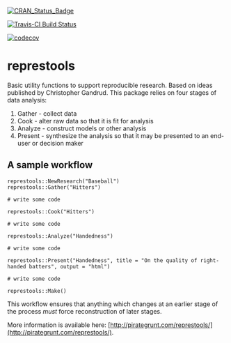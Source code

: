 [![CRAN\_Status\_Badge](http://www.r-pkg.org/badges/version/represtools)](http://cran.r-project.org/package=represtools)

[![Travis-CI Build Status](https://travis-ci.org/PirateGrunt/represtools.svg?branch=master)](https://travis-ci.org/PirateGrunt/represtools)

[![codecov](https://codecov.io/gh/PirateGrunt/represtools/branch/master/graph/badge.svg)](https://codecov.io/gh/PirateGrunt/represtools)


# represtools

Basic utility functions to support reproducible research. Based on ideas published by Christopher Gandrud. This package relies on four stages of data analysis:

1. Gather - collect data
2. Cook - alter raw data so that it is fit for analysis
3. Analyze - construct models or other analysis
4. Present - synthesize the analysis so that it may be presented to an end-user or decision maker

## A sample workflow

```
represtools::NewResearch("Baseball")
represtools::Gather("Hitters")

# write some code

represtools::Cook("Hitters")

# write some code

represtools::Analyze("Handedness")

# write some code

represtools::Present("Handedness", title = "On the quality of right-handed batters", output = "html")

# write some code

represtools::Make()
```

This workflow ensures that anything which changes at an earlier stage of the process _must_ force reconstruction of later stages.

More information is available here: [http://pirategrunt.com/represtools/](http://pirategrunt.com/represtools/).
